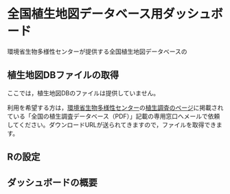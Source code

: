 # 全国植生地図データベース用ダッシュボード
環境省生物多様性センターが提供する全国植生地図データベースの

## 植生地図DBファイルの取得
ここでは，植生地図DBのファイルは提供していません。

利用を希望する方は，<a href="https://www.biodic.go.jp/">環境省生物多様性センター</a>の<a href="http://gis.biodic.go.jp/webgis/sc-006.html">植生調査のページ</a>に掲載されている「全国の植生調査データベース（PDF）」記載の専用窓口へメールで依頼してください。ダウンロードURLが送られてきますので，ファイルを取得できます。

## Rの設定

## ダッシュボードの概要

